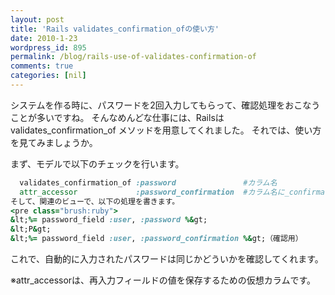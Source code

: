 ```yaml
---
layout: post
title: 'Rails validates_confirmation_ofの使い方'
date: 2010-1-23
wordpress_id: 895
permalink: /blog/rails-use-of-validates-confirmation-of
comments: true
categories: [nil]
---
```

システムを作る時に、パスワードを2回入力してもらって、確認処理をおこなうことが多いですね。
そんなめんどな仕事には、Railsはvalidates_confirmation_of メソッドを用意してくれました。
それでは、使い方を見てみましょうか。

まず、モデルで以下のチェックを行います。

```ruby
  validates_confirmation_of :password               #カラム名
  attr_accessor             :password_confirmation  #カラム名に_confirmation{% endcodeblock %}
そして、関連のビューで、以下の処理を書きます。
<pre class="brush:ruby">
&lt;%= password_field :user, :password %&gt;
&lt;P&gt;
&lt;%= password_field :user, :password_confirmation %&gt;（確認用）

```
これで、自動的に入力されたパスワードは同じかどういかを確認してくれます。

※attr_accessorは、再入力フィールドの値を保存するための仮想カラムです。
